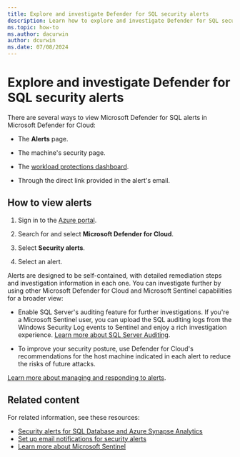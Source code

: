 ```yaml
---
title: Explore and investigate Defender for SQL security alerts
description: Learn how to explore and investigate Defender for SQL security alerts in Microsoft Defender for Cloud.
ms.topic: how-to
ms.author: dacurwin
author: dcurwin
ms.date: 07/08/2024
---
```


# Explore and investigate Defender for SQL security alerts

There are several ways to view Microsoft Defender for SQL alerts in Microsoft Defender for Cloud:

- The **Alerts** page.

- The machine's security page.

- The [workload protections dashboard](workload-protections-dashboard.md).

- Through the direct link provided in the alert's email.

## How to view alerts

1. Sign in to the [Azure portal](https://portal.azure.com).

1. Search for and select **Microsoft Defender for Cloud**.

1. Select **Security alerts**.

1. Select an alert.

Alerts are designed to be self-contained, with detailed remediation steps and investigation information in each one. You can investigate further by using other Microsoft Defender for Cloud and Microsoft Sentinel capabilities for a broader view:

- Enable SQL Server's auditing feature for further investigations. If you're a Microsoft Sentinel user, you can upload the SQL auditing logs from the Windows Security Log events to Sentinel and enjoy a rich investigation experience. [Learn more about SQL Server Auditing](/sql/relational-databases/security/auditing/create-a-server-audit-and-server-audit-specification?preserve-view=true&view=sql-server-ver15).

- To improve your security posture, use Defender for Cloud's recommendations for the host machine indicated in each alert to reduce the risks of future attacks.
  
[Learn more about managing and responding to alerts](manage-respond-alerts.md).

## Related content

For related information, see these resources:

- [Security alerts for SQL Database and Azure Synapse Analytics](alerts-sql-database-and-azure-synapse-analytics.md)
- [Set up email notifications for security alerts](configure-email-notifications.md)
- [Learn more about Microsoft Sentinel](/azure/sentinel/)
